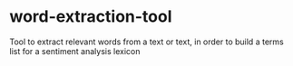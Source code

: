 # word-extraction-tool
Tool to extract relevant words from a text or text, in order to build a terms list for a sentiment analysis lexicon
